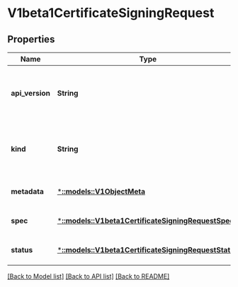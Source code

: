 # V1beta1CertificateSigningRequest

## Properties
Name | Type | Description | Notes
------------ | ------------- | ------------- | -------------
**api_version** | **String** | APIVersion defines the versioned schema of this representation of an object. Servers should convert recognized schemas to the latest internal value, and may reject unrecognized values. More info: https://git.k8s.io/community/contributors/devel/api-conventions.md#resources | [optional] [default to null]
**kind** | **String** | Kind is a string value representing the REST resource this object represents. Servers may infer this from the endpoint the client submits requests to. Cannot be updated. In CamelCase. More info: https://git.k8s.io/community/contributors/devel/api-conventions.md#types-kinds | [optional] [default to null]
**metadata** | [***::models::V1ObjectMeta**](v1.ObjectMeta.md) |  | [optional] [default to null]
**spec** | [***::models::V1beta1CertificateSigningRequestSpec**](v1beta1.CertificateSigningRequestSpec.md) | The certificate request itself and any additional information. | [optional] [default to null]
**status** | [***::models::V1beta1CertificateSigningRequestStatus**](v1beta1.CertificateSigningRequestStatus.md) | Derived information about the request. | [optional] [default to null]

[[Back to Model list]](../README.md#documentation-for-models) [[Back to API list]](../README.md#documentation-for-api-endpoints) [[Back to README]](../README.md)


